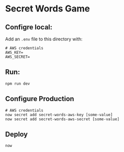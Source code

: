 # Secret Words Game

## Configre local:

Add an `.env` file to this directory with:

```
# AWS credentials
AWS_KEY=
AWS_SECRET=
```

## Run:

```
npm run dev
```

## Configure Production

```
# AWS credentials
now secret add secret-words-aws-key [some-value]
now secret add secret-words-aws-secret [some-value]
```

## Deploy

```
now
```
